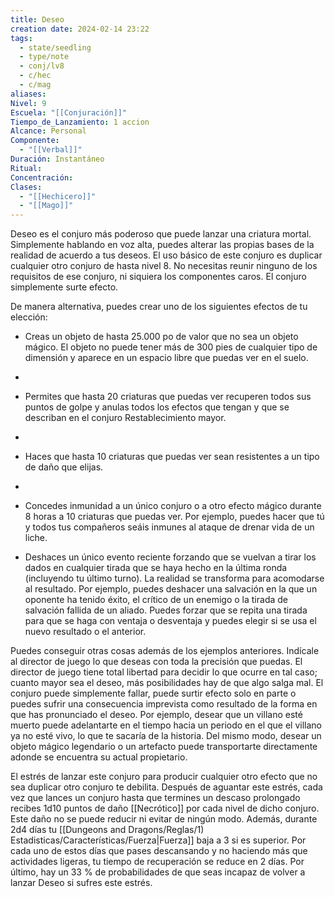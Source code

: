 ```yaml
---
title: Deseo
creation date: 2024-02-14 23:22
tags:
  - state/seedling
  - type/note
  - conj/lv8
  - c/hec
  - c/mag
aliases: 
Nivel: 9
Escuela: "[[Conjuración]]"
Tiempo_de_Lanzamiento: 1 accion
Alcance: Personal
Componente:
  - "[[Verbal]]"
Duración: Instantáneo
Ritual: 
Concentración: 
Clases:
  - "[[Hechicero]]"
  - "[[Mago]]"
---
```

Deseo es el conjuro más poderoso que puede lanzar una criatura mortal. Simplemente hablando en voz alta, puedes alterar las propias bases de la realidad de acuerdo a tus deseos. El uso básico de este conjuro es duplicar cualquier otro conjuro de hasta nivel 8. No necesitas reunir ninguno de los requisitos de ese conjuro, ni siquiera los componentes caros. El conjuro simplemente surte efecto.

De manera alternativa, puedes crear uno de los siguientes efectos de tu elección:

- Creas un objeto de hasta 25.000 po de valor que no sea un objeto mágico. El objeto no puede tener más de 300 pies de cualquier tipo de dimensión y aparece en un espacio libre que puedas ver en el suelo.
- 
- Permites que hasta 20 criaturas que puedas ver recuperen todos sus puntos de golpe y anulas todos los efectos que tengan y que se describan en el conjuro Restablecimiento mayor.
- 
- Haces que hasta 10 criaturas que puedas ver sean resistentes a un tipo de daño que elijas.
- 
- Concedes inmunidad a un único conjuro o a otro efecto mágico durante 8 horas a 10 criaturas que puedas ver. Por ejemplo, puedes hacer que tú y todos tus compañeros seáis inmunes al ataque de drenar vida de un liche.

- Deshaces un único evento reciente forzando que se vuelvan a tirar los dados en cualquier tirada que se haya hecho en la última ronda (incluyendo tu último turno). La realidad se transforma para acomodarse al resultado. Por ejemplo, puedes deshacer una salvación en la que un oponente ha tenido éxito, el crítico de un enemigo o la tirada de salvación fallida de un aliado. Puedes forzar que se repita una tirada para que se haga con ventaja o desventaja y puedes elegir si se usa el nuevo resultado o el anterior.

Puedes conseguir otras cosas además de los ejemplos anteriores. Indícale al director de juego lo que deseas con toda la precisión que puedas. El director de juego tiene total libertad para decidir lo que ocurre en tal caso; cuanto mayor sea el deseo, más posibilidades hay de que algo salga mal. El conjuro puede simplemente fallar, puede surtir efecto solo en parte o puedes sufrir una consecuencia imprevista como resultado de la forma en que has pronunciado el deseo. Por ejemplo, desear que un villano esté muerto puede adelantarte en el tiempo hacia un periodo en el que el villano ya no esté vivo, lo que te sacaría de la historia. Del mismo modo, desear un objeto mágico legendario o un artefacto puede transportarte directamente adonde se encuentra su actual propietario.

El estrés de lanzar este conjuro para producir cualquier otro efecto que no sea duplicar otro conjuro te debilita. Después de aguantar este estrés, cada vez que lances un conjuro hasta que termines un descaso prolongado recibes 1d10 puntos de daño [[Necrótico]] por cada nivel de dicho conjuro. Este daño no se puede reducir ni evitar de ningún modo. Además, durante 2d4 días tu [[Dungeons and Dragons/Reglas/1) Estadisticas/Características/Fuerza|Fuerza]] baja a 3 si es superior. Por cada uno de estos días que pases descansando y no haciendo más que actividades ligeras, tu tiempo de recuperación se reduce en 2 días. Por último, hay un 33 % de probabilidades de que seas incapaz de volver a lanzar Deseo si sufres este estrés.